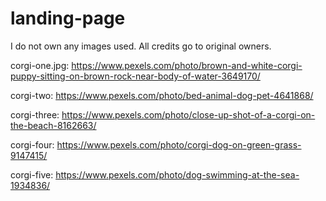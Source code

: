 # landing-page
I do not own any images used. All credits go to original owners. 

corgi-one.jpg: https://www.pexels.com/photo/brown-and-white-corgi-puppy-sitting-on-brown-rock-near-body-of-water-3649170/

corgi-two: https://www.pexels.com/photo/bed-animal-dog-pet-4641868/

corgi-three: https://www.pexels.com/photo/close-up-shot-of-a-corgi-on-the-beach-8162663/

corgi-four: https://www.pexels.com/photo/corgi-dog-on-green-grass-9147415/

corgi-five: https://www.pexels.com/photo/dog-swimming-at-the-sea-1934836/